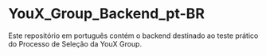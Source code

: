 # YouX_Group_Backend_pt-BR
Este repositório em português contém o backend destinado ao teste prático do Processo de Seleção da YouX Group.
